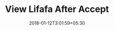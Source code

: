 ---
title: "View Lifafa After Accept"
date: 2018-01-12T3:01:59+05:30
draft: false
layout: lifafa-view-after-open-contribution

afteraccept: true
contribute: true

---